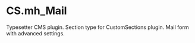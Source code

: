 # CS.mh_Mail
Typesetter CMS plugin. Section type for CustomSections plugin. Mail form with advanced settings.
